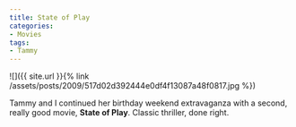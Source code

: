 ```yaml
---
title: State of Play
categories:
- Movies
tags:
- Tammy
---
```


![]({{ site.url }}{% link /assets/posts/2009/517d02d392444e0df4f13087a48f0817.jpg %})
  



Tammy and I continued her birthday weekend extravaganza with a second, really good movie, **State of Play**. Classic thriller, done right.
